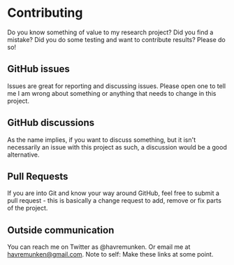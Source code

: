 # Contributing

Do you know something of value to my research project? Did you find a mistake? Did you do some testing and want to contribute results? Please do so!

## GitHub issues

Issues are great for reporting and discussing issues. Please open one to tell me I am wrong about something or anything that needs to change in this project.

## GitHub discussions

As the name implies, if you want to discuss something, but it isn't necessarily an issue with this project as such, a discussion would be a good alternative.

## Pull Requests

If you are into Git and know your way around GitHub, feel free to submit a pull request - this is basically a change request to add, remove or fix parts of the project.

## Outside communication

You can reach me on Twitter as @havremunken. Or email me at [havremunken@gmail.com](mailto:havremunken@gmail.com). Note to self: Make these links at some point.
